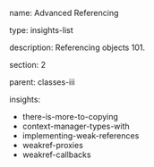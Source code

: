 name: Advanced Referencing

type: insights-list

description: Referencing objects 101.

section: 2

parent: classes-iii

insights:
  - there-is-more-to-copying
  - context-manager-types-with
  - implementing-weak-references
  - weakref-proxies
  - weakref-callbacks
